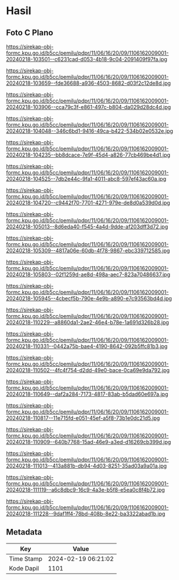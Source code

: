 # Hasil

## Foto C Plano

https://sirekap-obj-formc.kpu.go.id/b5cc/pemilu/pdpr/11/06/16/20/09/1106162009001-20240218-103501--c6231cad-d053-4b18-9c04-2091409f97fa.jpg

https://sirekap-obj-formc.kpu.go.id/b5cc/pemilu/pdpr/11/06/16/20/09/1106162009001-20240218-103659--fde36688-a936-4503-8682-d03f2c12de8d.jpg

https://sirekap-obj-formc.kpu.go.id/b5cc/pemilu/pdpr/11/06/16/20/09/1106162009001-20240218-103906--cca79c3f-e861-497c-b804-da029d28dc4d.jpg

https://sirekap-obj-formc.kpu.go.id/b5cc/pemilu/pdpr/11/06/16/20/09/1106162009001-20240218-104048--346c6bd1-9416-49ca-b422-534b02e0532e.jpg

https://sirekap-obj-formc.kpu.go.id/b5cc/pemilu/pdpr/11/06/16/20/09/1106162009001-20240218-104235--bb8dcace-7e9f-45d4-a826-77cb469be4d1.jpg

https://sirekap-obj-formc.kpu.go.id/b5cc/pemilu/pdpr/11/06/16/20/09/1106162009001-20240218-104525--7db2e44c-9fa1-4011-abc8-597ef43ac60a.jpg

https://sirekap-obj-formc.kpu.go.id/b5cc/pemilu/pdpr/11/06/16/20/09/1106162009001-20240218-104720--c9442f70-7701-4271-979e-de8d0a539d0d.jpg

https://sirekap-obj-formc.kpu.go.id/b5cc/pemilu/pdpr/11/06/16/20/09/1106162009001-20240218-105013--8d6eda40-f545-4a4d-9dde-af203dff3d72.jpg

https://sirekap-obj-formc.kpu.go.id/b5cc/pemilu/pdpr/11/06/16/20/09/1106162009001-20240218-105309--4817a06e-60db-4f78-9867-ebc339712585.jpg

https://sirekap-obj-formc.kpu.go.id/b5cc/pemilu/pdpr/11/06/16/20/09/1106162009001-20240218-105803--02f1259d-ae8d-498a-aec7-823a70486637.jpg

https://sirekap-obj-formc.kpu.go.id/b5cc/pemilu/pdpr/11/06/16/20/09/1106162009001-20240218-105945--4cbecf5b-790e-4e9b-a890-e7c93563bd4d.jpg

https://sirekap-obj-formc.kpu.go.id/b5cc/pemilu/pdpr/11/06/16/20/09/1106162009001-20240218-110229--a8860da1-2ae2-46e4-b78e-1a691d326b28.jpg

https://sirekap-obj-formc.kpu.go.id/b5cc/pemilu/pdpr/11/06/16/20/09/1106162009001-20240218-110331--0442a75b-bae4-4190-8642-092b5ffc81b3.jpg

https://sirekap-obj-formc.kpu.go.id/b5cc/pemilu/pdpr/11/06/16/20/09/1106162009001-20240218-110502--4fc4f754-d2dd-49e0-bace-0ca69e9da792.jpg

https://sirekap-obj-formc.kpu.go.id/b5cc/pemilu/pdpr/11/06/16/20/09/1106162009001-20240218-110649--daf2a284-7173-4817-83ab-b5dad60e697a.jpg

https://sirekap-obj-formc.kpu.go.id/b5cc/pemilu/pdpr/11/06/16/20/09/1106162009001-20240218-110817--11e715fd-e051-45ef-a5f8-73b1e0dc21d5.jpg

https://sirekap-obj-formc.kpu.go.id/b5cc/pemilu/pdpr/11/06/16/20/09/1106162009001-20240218-110909--640b7768-15ad-46e9-a3ed-d16269cb399d.jpg

https://sirekap-obj-formc.kpu.go.id/b5cc/pemilu/pdpr/11/06/16/20/09/1106162009001-20240218-111013--413a881b-db94-4d03-8251-35ad03a9a01a.jpg

https://sirekap-obj-formc.kpu.go.id/b5cc/pemilu/pdpr/11/06/16/20/09/1106162009001-20240218-111119--a6c8dbc9-16c9-4a3e-b5f8-e5ea0c8f4b72.jpg

https://sirekap-obj-formc.kpu.go.id/b5cc/pemilu/pdpr/11/06/16/20/09/1106162009001-20240218-111228--9daf1ff4-78bd-408b-8e22-ba3322abad1b.jpg


## Metadata

| Key        | Value               |
| ---------- | ------------------- |
| Time Stamp | 2024-02-19 06:21:02 |
| Kode Dapil | 1101                |



